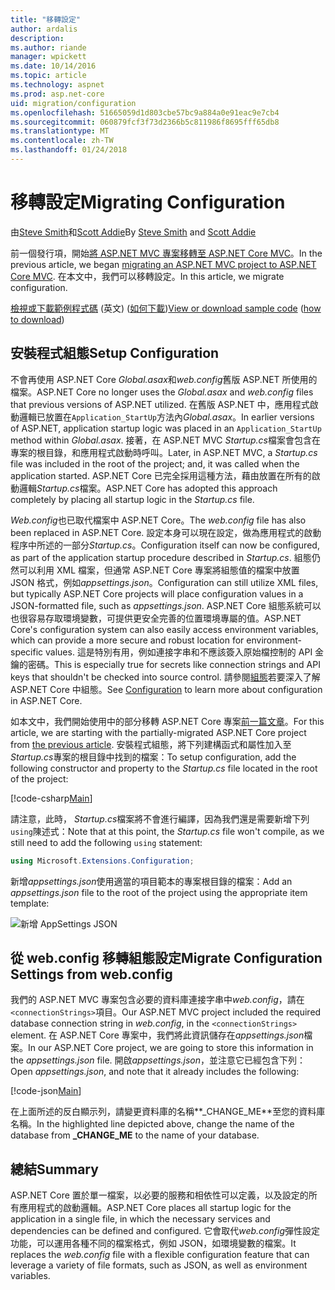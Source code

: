 ```yaml
---
title: "移轉設定"
author: ardalis
description: 
ms.author: riande
manager: wpickett
ms.date: 10/14/2016
ms.topic: article
ms.technology: aspnet
ms.prod: asp.net-core
uid: migration/configuration
ms.openlocfilehash: 51665059d1d803cbe57bc9a884a0e91eac9e7cb4
ms.sourcegitcommit: 060879fcf3f73d2366b5c811986f8695fff65db8
ms.translationtype: MT
ms.contentlocale: zh-TW
ms.lasthandoff: 01/24/2018
---
```

# <a name="migrating-configuration"></a><span data-ttu-id="fb905-102">移轉設定</span><span class="sxs-lookup"><span data-stu-id="fb905-102">Migrating Configuration</span></span>

<span data-ttu-id="fb905-103">由[Steve Smith](https://ardalis.com/)和[Scott Addie](https://scottaddie.com)</span><span class="sxs-lookup"><span data-stu-id="fb905-103">By [Steve Smith](https://ardalis.com/) and [Scott Addie](https://scottaddie.com)</span></span>

<span data-ttu-id="fb905-104">前一個發行項，開始[將 ASP.NET MVC 專案移轉至 ASP.NET Core MVC](mvc.md)。</span><span class="sxs-lookup"><span data-stu-id="fb905-104">In the previous article, we began [migrating an ASP.NET MVC project to ASP.NET Core MVC](mvc.md).</span></span> <span data-ttu-id="fb905-105">在本文中，我們可以移轉設定。</span><span class="sxs-lookup"><span data-stu-id="fb905-105">In this article, we migrate configuration.</span></span>

<span data-ttu-id="fb905-106">[檢視或下載範例程式碼](https://github.com/aspnet/Docs/tree/master/aspnetcore/migration/configuration/samples) \(英文\) ([如何下載](xref:tutorials/index#how-to-download-a-sample))</span><span class="sxs-lookup"><span data-stu-id="fb905-106">[View or download sample code](https://github.com/aspnet/Docs/tree/master/aspnetcore/migration/configuration/samples) ([how to download](xref:tutorials/index#how-to-download-a-sample))</span></span>

## <a name="setup-configuration"></a><span data-ttu-id="fb905-107">安裝程式組態</span><span class="sxs-lookup"><span data-stu-id="fb905-107">Setup Configuration</span></span>

<span data-ttu-id="fb905-108">不會再使用 ASP.NET Core *Global.asax*和*web.config*舊版 ASP.NET 所使用的檔案。</span><span class="sxs-lookup"><span data-stu-id="fb905-108">ASP.NET Core no longer uses the *Global.asax* and *web.config* files that previous versions of ASP.NET utilized.</span></span> <span data-ttu-id="fb905-109">在舊版 ASP.NET 中，應用程式啟動邏輯已放置在`Application_StartUp`方法內*Global.asax*。</span><span class="sxs-lookup"><span data-stu-id="fb905-109">In earlier versions of ASP.NET, application startup logic was placed in an `Application_StartUp` method within *Global.asax*.</span></span> <span data-ttu-id="fb905-110">接著，在 ASP.NET MVC *Startup.cs*檔案會包含在專案的根目錄，和應用程式啟動時呼叫。</span><span class="sxs-lookup"><span data-stu-id="fb905-110">Later, in ASP.NET MVC, a *Startup.cs* file was included in the root of the project; and, it was called when the application started.</span></span> <span data-ttu-id="fb905-111">ASP.NET Core 已完全採用這種方法，藉由放置在所有的啟動邏輯*Startup.cs*檔案。</span><span class="sxs-lookup"><span data-stu-id="fb905-111">ASP.NET Core has adopted this approach completely by placing all startup logic in the *Startup.cs* file.</span></span>

<span data-ttu-id="fb905-112">*Web.config*也已取代檔案中 ASP.NET Core。</span><span class="sxs-lookup"><span data-stu-id="fb905-112">The *web.config* file has also been replaced in ASP.NET Core.</span></span> <span data-ttu-id="fb905-113">設定本身可以現在設定，做為應用程式的啟動程序中所述的一部分*Startup.cs*。</span><span class="sxs-lookup"><span data-stu-id="fb905-113">Configuration itself can now be configured, as part of the application startup procedure described in *Startup.cs*.</span></span> <span data-ttu-id="fb905-114">組態仍然可以利用 XML 檔案，但通常 ASP.NET Core 專案將組態值的檔案中放置 JSON 格式，例如*appsettings.json*。</span><span class="sxs-lookup"><span data-stu-id="fb905-114">Configuration can still utilize XML files, but typically ASP.NET Core projects will place configuration values in a JSON-formatted file, such as *appsettings.json*.</span></span> <span data-ttu-id="fb905-115">ASP.NET Core 組態系統可以也很容易存取環境變數，可提供更安全完善的位置環境專屬的值。</span><span class="sxs-lookup"><span data-stu-id="fb905-115">ASP.NET Core's configuration system can also easily access environment variables, which can provide a more secure and robust location for environment-specific values.</span></span> <span data-ttu-id="fb905-116">這是特別有用，例如連接字串和不應該簽入原始檔控制的 API 金鑰的密碼。</span><span class="sxs-lookup"><span data-stu-id="fb905-116">This is especially true for secrets like connection strings and API keys that shouldn't be checked into source control.</span></span> <span data-ttu-id="fb905-117">請參閱[組態](xref:fundamentals/configuration/index)若要深入了解 ASP.NET Core 中組態。</span><span class="sxs-lookup"><span data-stu-id="fb905-117">See [Configuration](xref:fundamentals/configuration/index) to learn more about configuration in ASP.NET Core.</span></span>

<span data-ttu-id="fb905-118">如本文中，我們開始使用中的部分移轉 ASP.NET Core 專案[前一篇文章](mvc.md)。</span><span class="sxs-lookup"><span data-stu-id="fb905-118">For this article, we are starting with the partially-migrated ASP.NET Core project from [the previous article](mvc.md).</span></span> <span data-ttu-id="fb905-119">安裝程式組態，將下列建構函式和屬性加入至*Startup.cs*專案的根目錄中找到的檔案：</span><span class="sxs-lookup"><span data-stu-id="fb905-119">To setup configuration, add the following constructor and property to the *Startup.cs* file located in the root of the project:</span></span>

[!code-csharp[Main](configuration/samples/WebApp1/src/WebApp1/Startup.cs?range=11-21)]

<span data-ttu-id="fb905-120">請注意，此時， *Startup.cs*檔案將不會進行編譯，因為我們還是需要新增下列`using`陳述式：</span><span class="sxs-lookup"><span data-stu-id="fb905-120">Note that at this point, the *Startup.cs* file won't compile, as we still need to add the following `using` statement:</span></span>

```csharp
using Microsoft.Extensions.Configuration;
```

<span data-ttu-id="fb905-121">新增*appsettings.json*使用適當的項目範本的專案根目錄的檔案：</span><span class="sxs-lookup"><span data-stu-id="fb905-121">Add an *appsettings.json* file to the root of the project using the appropriate item template:</span></span>

![新增 AppSettings JSON](configuration/_static/add-appsettings-json.png)

## <a name="migrate-configuration-settings-from-webconfig"></a><span data-ttu-id="fb905-123">從 web.config 移轉組態設定</span><span class="sxs-lookup"><span data-stu-id="fb905-123">Migrate Configuration Settings from web.config</span></span>

<span data-ttu-id="fb905-124">我們的 ASP.NET MVC 專案包含必要的資料庫連接字串中*web.config*，請在`<connectionStrings>`項目。</span><span class="sxs-lookup"><span data-stu-id="fb905-124">Our ASP.NET MVC project included the required database connection string in *web.config*, in the `<connectionStrings>` element.</span></span> <span data-ttu-id="fb905-125">在 ASP.NET Core 專案中，我們將此資訊儲存在*appsettings.json*檔案。</span><span class="sxs-lookup"><span data-stu-id="fb905-125">In our ASP.NET Core project, we are going to store this information in the *appsettings.json* file.</span></span> <span data-ttu-id="fb905-126">開啟*appsettings.json*，並注意它已經包含下列：</span><span class="sxs-lookup"><span data-stu-id="fb905-126">Open *appsettings.json*, and note that it already includes the following:</span></span>

[!code-json[Main](../migration/configuration/samples/WebApp1/src/WebApp1/appsettings.json?highlight=4)]


<span data-ttu-id="fb905-127">在上面所述的反白顯示列，請變更資料庫的名稱**_CHANGE_ME**至您的資料庫名稱。</span><span class="sxs-lookup"><span data-stu-id="fb905-127">In the highlighted line depicted above, change the name of the database from **_CHANGE_ME** to the name of your database.</span></span>

## <a name="summary"></a><span data-ttu-id="fb905-128">總結</span><span class="sxs-lookup"><span data-stu-id="fb905-128">Summary</span></span>

<span data-ttu-id="fb905-129">ASP.NET Core 置於單一檔案，以必要的服務和相依性可以定義，以及設定的所有應用程式的啟動邏輯。</span><span class="sxs-lookup"><span data-stu-id="fb905-129">ASP.NET Core places all startup logic for the application in a single file, in which the necessary services and dependencies can be defined and configured.</span></span> <span data-ttu-id="fb905-130">它會取代*web.config*彈性設定功能，可以運用各種不同的檔案格式，例如 JSON，如環境變數的檔案。</span><span class="sxs-lookup"><span data-stu-id="fb905-130">It replaces the *web.config* file with a flexible configuration feature that can leverage a variety of file formats, such as JSON, as well as environment variables.</span></span>
